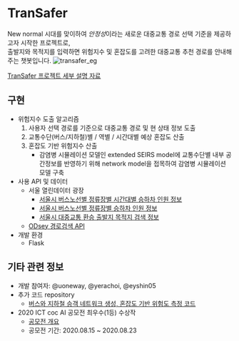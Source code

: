 # TranSafer

New normal 시대를 맞이하여 *안정성*이라는 새로운 대중교통 경로 선택 기준을 제공하고자 시작한 프로젝트로,  
출발지와 목적지를 입력하면 위험지수 및 혼잡도를 고려한 대중교통 추천 경로를 안내해주는 챗봇입니다.
![transafer_eg](https://drive.google.com/uc?id=1tS-FDkgEp3Vypa4tTBMOMMLEyqs_oBN9)

[TranSafer 프로젝트 세부 설명 자료](https://www.slideshare.net/hangilkim75/transafer-entrophy) 

## 구현

- 위험지수 도출 알고리즘
    1. 사용자 선택 경로를 기준으로 대중교통 경로 및 현 상태 정보 도출
    2. 교통수단(버스/지하철)별 / 역별 / 시간대별 예상 혼잡도 산출
    3. 혼잡도 기반 위험지수 산출
        - 감염병 시뮬레이션 모델인 extended SEIRS model에 교통수단별 내부 공간정보를 반영하기 위해 network model을 접목하여 감염병 시뮬레이션 모델 구축
- 사용 API 및 데이터
    - 서울 열린데이터 광장
        - [서울시 버스노선별 정류장별 시간대별 승하차 인원 정보](http://data.seoul.go.kr/dataList/OA-12913/S/1/datasetView.do)
        - [서울시 버스노선별 정류장별 승하차 인원 정보](http://data.seoul.go.kr/dataList/OA-12912/S/1/datasetView.do)
        - [서울시 대중교통 환승 출발지 목적지 검색 정보](http://data.seoul.go.kr/dataList/OA-15349/L/1/datasetView.do)
    - [ODsey 경로검색 API](https://lab.odsay.com/introduce/intro)
- 개발 환경
    - Flask

## 기타 관련 정보

- 개발 참여자: @uoneway, @yerachoi, @eyshin05
- 추가 코드 repository
    - [버스와 지하철 승객 네트워크 생성, 혼잡도 기반 위험도 측정 코드](https://github.com/yerachoi/2020ICTcoc/tree/master/notebooks)
- 2020 ICT coc AI 공모전 최우수(1등) 수상작
    - [공모전 개요](http://ictcoc.kr/01_ict/ict06_view.asp?idx=262)
    - 공모전 기간: 2020.08.15 ~ 2020.08.23
